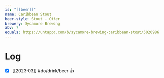 ```yaml
---
is: "[[beer]]"
name: Caribbean Stout
beer-style: Stout - Other
brewery: Sycamore Brewing
abv: 7
equals: https://untappd.com/b/sycamore-brewing-caribbean-stout/5020986
---
```

# Log
- [x] [[2023-03]] #do/drink/beer 👍
